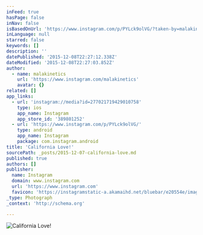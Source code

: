 ```yaml
---
inFeed: true
hasPage: false
inNav: false
isBasedOnUrl: 'https://www.instagram.com/p/PYLck9olVG/?taken-by=malakinetics'
inLanguage: null
starred: false
keywords: []
description: ''
datePublished: '2015-12-08T22:27:12.338Z'
dateModified: '2015-12-08T22:27:03.852Z'
author:
  - name: malakinetics
    url: 'https://www.instagram.com/malakinetics'
    avatar: {}
related: []
app_links:
  - url: 'instagram://media?id=277021719429010758'
    type: ios
    app_name: Instagram
    app_store_id: '389801252'
  - url: 'https://www.instagram.com/p/PYLck9olVG/'
    type: android
    app_name: Instagram
    package: com.instagram.android
title: 'California Love!'
sourcePath: _posts/2015-12-07-california-love.md
published: true
authors: []
publisher:
  name: Instagram
  domain: www.instagram.com
  url: 'https://www.instagram.com'
  favicon: 'https://instagramstatic-a.akamaihd.net/bluebar/e20554e/images/ico/favicon.ico'
_type: Photograph
_context: 'http://schema.org'

---
```

![California Love!](https://s3-us-west-2.amazonaws.com/the-grid-img/p/95fcb0b68257c95654ee42527804287c324e14e2.jpg)